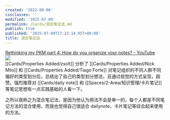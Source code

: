 ```yaml
---
created: '2022-08-06'
cssclasses: ''
modified: '2025-07-09'
permalink: /Cards/混合笔记法.md
publish: true
published: '2025-07-09T17:23:14.957+08:00'
title: 混合笔记法
---
```

[Rethinking my PKM part 4: How do you organize your notes? - YouTube](https://www.youtube.com/watch?v=AtdAAD47aQY)  
![](https://img2.oldwinter.top/Pasted%20image%2020220723182628.png)  
[[Cards/Properties Added/zsolt]] 分析了 [[Cards/Properties Added/Nick Milo]] 和 [[Cards/Properties Added/Tiago Forte]] 对笔记组织的不同人群不同偏好的类型划分后，总结出了自己的类型划分想法，且通过视觉的方式呈现，超赞。强烈推荐对 [[Cards/daily note]] 和 [[Spaces/2-Area/知识管理/卡片笔记]] 等笔记思想有一点实践基础的人看一下。

之所以我称之为混合笔记法，是因为他认为用法不会是单一的，每个人都是不同笔记方法的混合使用，而我也觉得自己很适合 dailynote，卡片笔记等综合起来使用的方法。
